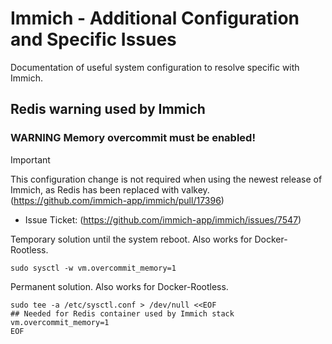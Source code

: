 # Immich - Additional Configuration and Specific Issues

Documentation of useful system configuration to resolve specific with Immich.


## Redis warning used by Immich

### WARNING Memory overcommit must be enabled!

> [!IMPORTANT]  
> This configuration change is not required when using the newest release of Immich, as Redis has been replaced with valkey.
> (https://github.com/immich-app/immich/pull/17396)

- Issue Ticket: (https://github.com/immich-app/immich/issues/7547)


Temporary solution until the system reboot. Also works for Docker-Rootless.
```
sudo sysctl -w vm.overcommit_memory=1
```

Permanent solution. Also works for Docker-Rootless.
```
sudo tee -a /etc/sysctl.conf > /dev/null <<EOF
## Needed for Redis container used by Immich stack
vm.overcommit_memory=1
EOF
```
